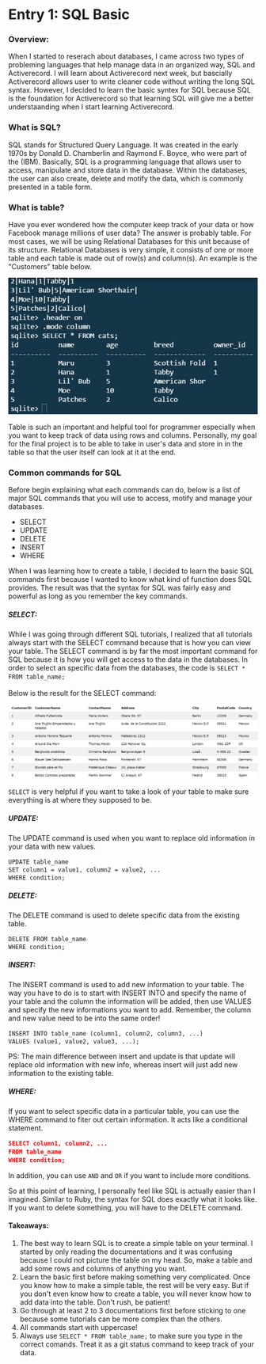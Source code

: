 # Entry 1: SQL Basic 
### Overview: 
<p>When I started to reserach about databases, I came across two types of probleming languages that help manage data in an organized way, SQL and Activerecord. I will learn about Activerecord next week, but bascially Activerecord allows user to write cleaner code without writing the long SQL syntax. However, I decided to learn the basic syntex for SQL because SQL is the foundation for Activerecord so that learning SQL will give me a better understaanding when I start learning Activerecord. </p>

### What is SQL?
SQL stands for Structured Query Language. It was created in the early 1970s by Donald D. Chamberlin and Raymond F. Boyce, who were part of the (IBM). Basically, SQL is a programming language that allows user to access, manipulate and store data in the database. Within the databases, the user can also create, delete and motify the data, which is commonly presented in a table form. 

### What is table?
<p>Have you ever wondered how the computer keep track of your data or how Facebook manage millions of user data? The answer is probably table. For most cases, we will be using Relational Databases for this unit because of its structure. Relational Databases is very simple, it consists of one or more table and each table is made out of row(s) and column(s). An example is the "Customers" table below.  </p>
<img src="../photo/sql2.jpg"/>

Table is such an important and helpful tool for programmer especially when you want to keep track of data using rows and columns. Personally, my goal for the final project is to be able to take in user's data and store in in the table so that the user itself can look at it at the end. 
### Common commands for SQL
Before begin explaining what each commands can do, below is a list of major SQL commands that you will use to access, motify and manage your databases. 

- SELECT
- UPDATE
- DELETE
- INSERT
- WHERE

When I was learning how to create a table, I decided to learn the basic SQL commands first because I wanted to know what kind of function does SQL provides. The result was that the syntax for SQL was fairly easy and powerful as long as you remember the key commands. 

##### SELECT: <br>
While I was going through different SQL tutorials, I realized that all tutorials always start with the SELECT command because that is how you can view your table. The SELECT command is by far the most important command for SQL because it is how you will get access to the data in the databases. In order to select an specific data from the databases, the code is 
`SELECT * FROM table_name;` <br><br>
Below is the result for the SELECT command:

<img src="../photo/sql3.jpg"/>


`SELECT` is very helpful if you want to take a look of your table to make sure everything is at where they supposed to be. 
##### UPDATE:
The UPDATE command is used when you want to replace old information in your data with new values. <br>
```
UPDATE table_name
SET column1 = value1, column2 = value2, ...
WHERE condition;
```
##### DELETE:
The DELETE command is used to delete specific data from the existing table.
```
DELETE FROM table_name
WHERE condition;
```
##### INSERT: <br>
The INSERT command is used to add new information to your table. The way you have to do is to start with INSERT INTO and specify the name of your table and the column the information will be added, then use VALUES and specify the new informations you want to add. Remember, the column and new value need to be into the same order!
```
INSERT INTO table_name (column1, column2, column3, ...)
VALUES (value1, value2, value3, ...);
```
PS: The main difference between insert and update is that update will replace old information with new info, whereas insert will just add new information to the existing table. 
##### WHERE: <br>
If you want to select specific data in a particular table, you can use the WHERE command to fiter out certain information. It acts like a conditional statement. 
 
``` json
SELECT column1, column2, ...
FROM table_name
WHERE condition; 
```
In addition, you can use `AND` and `OR` if you want to include more conditions.
 
So at this point of learning, I personally feel like SQL is actually easier than I imagined. Similar to Ruby, the syntax for SQL does exactly what it looks like. If you want to delete something, you will have to the DELETE command. 
 

#### Takeaways:
1. The best way to learn SQL is to create a simple table on your terminal. I started by only reading the documentations and it was confusing because I could not picture the table on my head. So, make a table and add some rows and columns of anything you want. 
2. Learn the basic first before making something very complicated. Once you know how to make a simple table, the rest will be very easy. But if you don't even know how to create a table, you will never know how to add data into the table. Don't rush, be patient!
3. Go through at least 2 to 3 documentations first before sticking to one because some tutorials can be more complex than the others. 
4. All commands start with uppercase!
5. Always use `SELECT * FROM table_name;` to make sure you type in the correct comands. Treat it as a git status command to keep track of your data. 